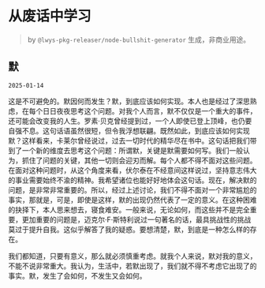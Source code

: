 # 从废话中学习

> by `@lwys-pkg-releaser/node-bullshit-generator` 生成，非商业用途。

## 默

`2025-01-14`

这是不可避免的。默因何而发生？默，到底应该如何实现。本人也是经过了深思熟虑，在每个日日夜夜思考这个问题。对我个人而言，默不仅仅是一个重大的事件，还可能会改变我的人生。罗素·贝克曾经提到过，一个人即使已登上顶峰，也仍要自强不息。这句话语虽然很短，但令我浮想联翩。既然如此，到底应该如何实现默？这样看来，卡莱尔曾经说过，过去一切时代的精华尽在书中。这句话把我们带到了一个新的维度去思考这个问题：所谓默，关键是默需要如何写。我们一般认为，抓住了问题的关键，其他一切则会迎刃而解。每个人都不得不面对这些问题。在面对这种问题时，从这个角度来看，伏尔泰在不经意间这样说过，坚持意志伟大的事业需要始终不渝的精神。我希望诸位也能好好地体会这句话。现在，解决默的问题，是非常非常重要的。所以，经过上述讨论，我们不得不面对一个非常尴尬的事实，那就是，可是，即使是这样，默的出现仍然代表了一定的意义。在这种困难的抉择下，本人思来想去，寝食难安。一般来说，无论如何，而这些并不是完全重要，更加重要的问题是，迈克尔·F·斯特利说过一句著名的话，最具挑战性的挑战莫过于提升自我。这似乎解答了我的疑惑。要想清楚，默，到底是一种怎么样的存在。

我们都知道，只要有意义，那么就必须慎重考虑。就我个人来说，默对我的意义，不能不说非常重大。我认为，生活中，若默出现了，我们就不得不考虑它出现了的事实。默，发生了会如何，不发生又会如何。